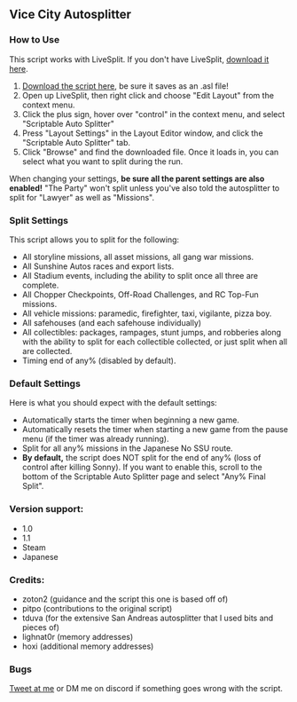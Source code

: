 ## Vice City Autosplitter

### How to Use
This script works with LiveSplit. If you don't have LiveSplit, [download it here](livesplit.org).

1. [Download the script here](https://github.com/KZFREW/KZ.Autosplitters/blob/master/Releases/Vice%20City/LiveSplit.GTAVC.asl), be sure it saves as an .asl file!
2. Open up LiveSplit, then right click and choose "Edit Layout" from the context menu.
3. Click the plus sign, hover over "control" in the context menu, and select "Scriptable Auto Splitter"
4. Press "Layout Settings" in the Layout Editor window, and click the "Scriptable Auto Splitter" tab.
5. Click "Browse" and find the downloaded file. Once it loads in, you can select what you want to split during the run.

When changing your settings, **be sure all the parent settings are also enabled!** "The Party" won't split unless you've also told the autosplitter to split for "Lawyer" as well as "Missions".

### Split Settings
This script allows you to split for the following:

- All storyline missions, all asset missions, all gang war missions.
- All Sunshine Autos races and export lists.
- All Stadium events, including the ability to split once all three are complete.
- All Chopper Checkpoints, Off-Road Challenges, and RC Top-Fun missions.
- All vehicle missions: paramedic, firefighter, taxi, vigilante, pizza boy.
- All safehouses (and each safehouse individually)
- All collectibles: packages, rampages, stunt jumps, and robberies along with the ability to split for each collectible collected, or just split when all are collected.
- Timing end of any% (disabled by default).

### Default Settings
Here is what you should expect with the default settings:
- Automatically starts the timer when beginning a new game.
- Automatically resets the timer when starting a new game from the pause menu (if the timer was already running).
- Split for all any% missions in the Japanese No SSU route.
- **By default,** the script does NOT split for the end of any% (loss of control after killing Sonny). If you want to enable this, scroll to the bottom of the Scriptable Auto Splitter page and select "Any% Final Split".

### Version support:
- 1.0
- 1.1
- Steam
- Japanese

### Credits:
- zoton2 (guidance and the script this one is based off of)
- pitpo (contributions to the original script)
- tduva (for the extensive San Andreas autosplitter that I used bits and pieces of)
- lighnat0r (memory addresses)
- hoxi (additional memory addresses)

### Bugs
[Tweet at me](twitter.com/kz_frew) or DM me on discord if something goes wrong with the script.
